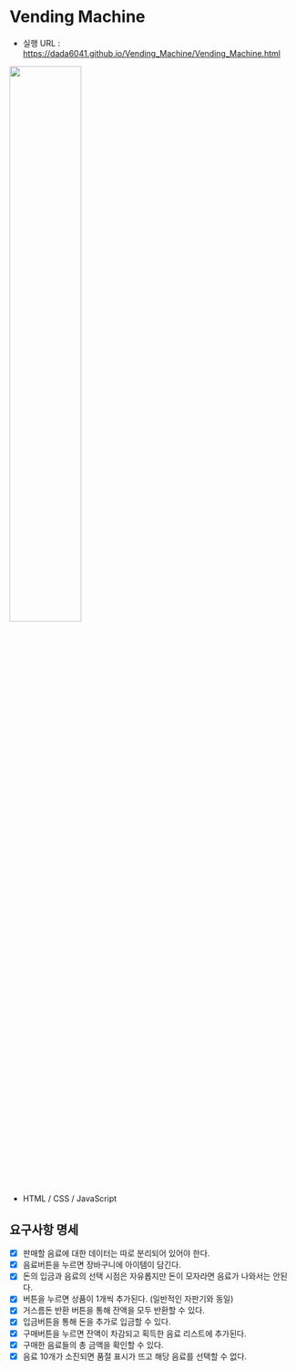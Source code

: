 # Vending Machine
* 실행 URL : https://dada6041.github.io/Vending_Machine/Vending_Machine.html

<img width="50%" src="https://user-images.githubusercontent.com/93987174/210174649-2dcc218a-9205-4165-8e8d-d66fdc5b8de9.gif"/>

## 
* HTML / CSS / JavaScript

## 요구사항 명세

- [x] 판매할 음료에 대한 데이터는 따로 분리되어 있어야 한다.
- [x] 음료버튼을 누르면 장바구니에 아이템이 담긴다.
- [x] 돈의 입금과 음료의 선택 시점은 자유롭지만 돈이 모자라면 음료가 나와서는 안된다.
- [x] 버튼을 누르면 상품이 1개씩 추가된다. (일반적인 자판기와 동일)
- [x] 거스름돈 반환 버튼을 통해 잔액을 모두 반환할 수 있다. 
- [x] 입금버튼을 통해 돈을 추가로 입금할 수 있다.
- [x] 구매버튼을 누르면 잔액이 차감되고 획득한 음료 리스트에 추가된다.
- [x] 구매한 음료들의 총 금액을 확인할 수 있다.
- [x] 음료 10개가 소진되면 품절 표시가 뜨고 해당 음료를 선택할 수 없다.

